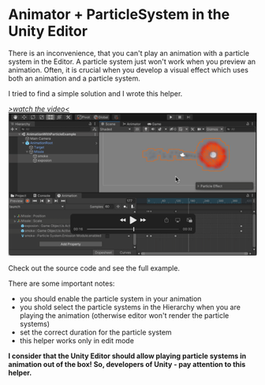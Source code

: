# Animator + ParticleSystem in the Unity Editor

There is an inconvenience, that you can't play an animation with a particle system
in the Editor. A particle system just won't work when you preview an animation.
Often, it is crucial when you develop a visual effect which uses both an animation and a particle system.

I tried to find a simple solution and I wrote this helper.


[
*>watch the video<*
![Watch the video.](https://github.com/dgolovin-dev/unity3d-animation-with-particles/raw/main/screenshot.png)
](https://github.com/dgolovin-dev/unity3d-animation-with-particles/raw/main/video.mov)

Check out the source code and see the full example.

There are some important notes:
- you should enable the particle system in your animation
- you shold select the particle systems in the Hierarchy when you are playing the animation (otherwise editor won't render the particle systems)
- set the correct duration for the particle system
- this helper works only in edit mode

**I consider that the Unity Editor should allow playing particle systems 
in animation out of the box! So, developers of Unity - pay attention to this helper.**
